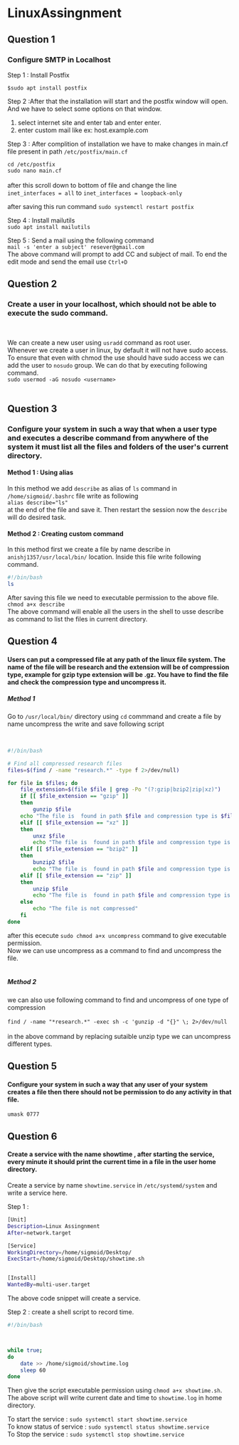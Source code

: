# LinuxAssingnment
## Question 1
### Configure SMTP in Localhost
Step 1 : Install Postfix

`$sudo apt install postfix`

Step 2 :After that the installation will start and the postfix window will open. And we have to select some options on that window.<br>
1. select internet site and enter tab and enter enter.<br>
2. enter custom mail like ex: host.example.com<br>

Step 3 : After complition of installation we have to make changes in main.cf file present in path `/etc/postfix/main.cf`<br>

`cd /etc/postfix`<br>
`sudo nano main.cf`<br><br>
after this scroll down to bottom of file and change the line<br>
`inet_interfaces = all` to `inet_interfaces = loopback-only`<br>

after saving this run command `sudo systemctl restart postfix`<br>

Step 4 : Install mailutils<br>
`sudo apt install mailutils`<br>

Step 5 : Send a mail using the following command<br>
`mail -s 'enter a subject' resever@gmail.com`<br>
The above command will prompt to add CC and subject of mail. To end the edit mode and send the email use `Ctrl+D`

## Question 2
### Create a user in your localhost, which should not be able to execute the sudo command.
<br>

We can create a new user using `usradd` command as root user. <br>
Whenever we create  a user in linux, by default it will not have sudo access. To ensure that even with chmod the use should have sudo access we can add the user to `nosudo` group. We can do that by executing following command.<br>
`sudo usermod -aG nosudo <username>`<br><br>

## Question 3 
### Configure your system in such a way that when a user type and executes a describe command from anywhere of the system it must list all the files and folders of the user's current directory.

#### Method 1 : Using alias

In this method we add `describe` as alias of `ls` command in `/home/sigmoid/.bashrc` file write as following <br>
`alias describe="ls"`<br>
at the end of the file and save it. Then restart the session now the `describe` will do desired task.

#### Method 2 : Creating custom command
In this method first we create a file by name describe in `anishj1357/usr/local/bin/` location. Inside this file write following command.
```bash
#!/bin/bash
ls
```
After saving this file we need to executable permission to the above file. <br>
`chmod a+x describe`<br>
The above command will enable all the users in the shell to usse describe as command to list the files in current directory.

## Question 4
#### Users can put a compressed file at any path of the linux file system. The name of the file will be research and the extension will be of compression type, example for gzip type extension will be .gz. You have to find the file and check the compression type and uncompress it.
##### Method 1
Go to `/usr/local/bin/` directory using `cd` commmand and create a file  by name uncompress the  write and save  following  script<br><br>     

```bash

#!/bin/bash

# Find all compressed research files
files=$(find / -name "research.*" -type f 2>/dev/null)

for file in $files; do
    file_extension=$(file $file | grep -Po "(?:gzip|bzip2|zip|xz)")
    if [[ $file_extension == "gzip" ]]
    then
        gunzip $file
	echo "The file is  found in path $file and compression type is $file_extension"
    elif [[ $file_extension == "xz" ]]
    then
        unxz $file
        echo "The file is  found in path $file and compression type is $file_extension"
    elif [[ $file_extension == "bzip2" ]]
    then
        bunzip2 $file
        echo "The file is  found in path $file and compression type is $file_extension"
    elif [[ $file_extension == "zip" ]]
    then
        unzip $file
        echo "The file is  found in path $file and compression type is $file_extension"
    else
        echo "The file is not compressed"
    fi
done
```

after this  ececute `sudo chmod a+x uncompress` command to give executable permission.<br>
Now we can use uncompress as a command to find and uncompress the file.<br><br>
##### Method 2
we can also use following command to find and uncompress of one type of compression <br><br>
`find / -name "*research.*" -exec sh -c 'gunzip -d "{}" \; 2>/dev/null`<br><br>	
in the above command by replacing sutaible unzip type we can uncompress different types.

## Question 5 
#### Configure your system in such a way that any user of your system creates a file then there should not be permission to do any activity in that file.
`umask 0777`

## Question 6
#### Create a service with the name showtime , after starting the service, every minute it should print the current time in a file in the user home directory.
Create a service by name `showtime.service` in `/etc/systemd/system` and write a service here.<br>

Step 1 :<br>
```bash
[Unit]
Description=Linux Assingnment
After=network.target

[Service]
WorkingDirectory=/home/sigmoid/Desktop/
ExecStart=/home/sigmoid/Desktop/showtime.sh


[Install]
WantedBy=multi-user.target
```
The above code snippet will create a service.

Step 2 : create  a shell script to record time.
```bash
#!/bin/bash



while true;
do
	date >> /home/sigmoid/showtime.log
	sleep 60
done
```
Then give the script executable permission using `chmod a+x showtime.sh`.<br>
The above script will write current date and time to `showtime.log` in home directory.

To start the service : `sudo systemctl start showtime.service`<br>
To know status of service : `sudo systemctl status showtime.service`<br>
To Stop the service : `sudo systemctl stop showtime.service`<br>

















 













